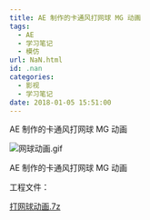 ```yaml
---
title: AE 制作的卡通风打网球 MG 动画
tags:
  - AE
  - 学习笔记
  - 模仿
url: NaN.html
id: .nan
categories:
  - 影视
  - 学习笔记
date: 2018-01-05 15:51:00
---
```


AE 制作的卡通风打网球 MG 动画

![网球动画.gif](https://cdn.menhood.wang/2018/01/201801051515138751313495.gif "网球动画.gif")

AE 制作的卡通风打网球 MG 动画

工程文件：

[打网球动画.7z](https://cdn.menhood.wang/2018/01/201801051515138992133665.7z)